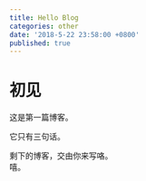 ```yaml
---
title: Hello Blog
categories: other
date: '2018-5-22 23:58:00 +0800'
published: true
---
```

# 初见
这是第一篇博客。  

它只有三句话。  

剩下的博客，交由你来写咯。  
嘻。
